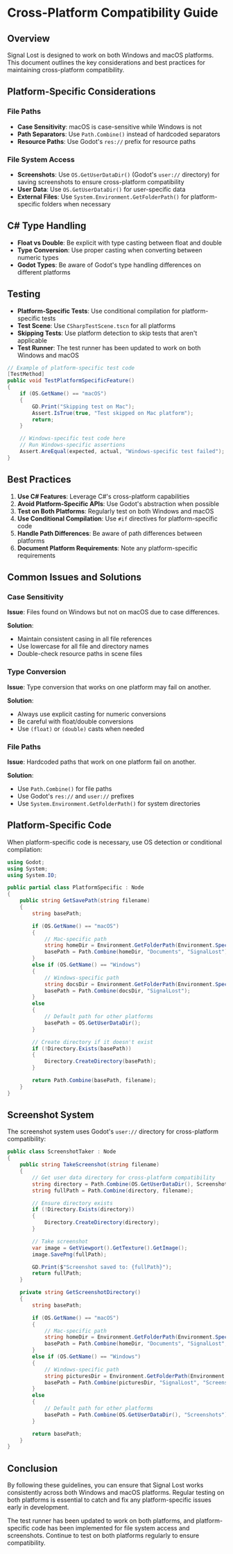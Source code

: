 # Cross-Platform Compatibility Guide

## Overview

Signal Lost is designed to work on both Windows and macOS platforms. This document outlines the key considerations and best practices for maintaining cross-platform compatibility.

## Platform-Specific Considerations

### File Paths

- **Case Sensitivity**: macOS is case-sensitive while Windows is not
- **Path Separators**: Use `Path.Combine()` instead of hardcoded separators
- **Resource Paths**: Use Godot's `res://` prefix for resource paths

### File System Access

- **Screenshots**: Use `OS.GetUserDataDir()` (Godot's `user://` directory) for saving screenshots to ensure cross-platform compatibility
- **User Data**: Use `OS.GetUserDataDir()` for user-specific data
- **External Files**: Use `System.Environment.GetFolderPath()` for platform-specific folders when necessary

## C# Type Handling

- **Float vs Double**: Be explicit with type casting between float and double
- **Type Conversion**: Use proper casting when converting between numeric types
- **Godot Types**: Be aware of Godot's type handling differences on different platforms

## Testing

- **Platform-Specific Tests**: Use conditional compilation for platform-specific tests
- **Test Scene**: Use `CSharpTestScene.tscn` for all platforms
- **Skipping Tests**: Use platform detection to skip tests that aren't applicable
- **Test Runner**: The test runner has been updated to work on both Windows and macOS

```csharp
// Example of platform-specific test code
[TestMethod]
public void TestPlatformSpecificFeature()
{
    if (OS.GetName() == "macOS")
    {
        GD.Print("Skipping test on Mac");
        Assert.IsTrue(true, "Test skipped on Mac platform");
        return;
    }

    // Windows-specific test code here
    // Run Windows-specific assertions
    Assert.AreEqual(expected, actual, "Windows-specific test failed");
}
```

## Best Practices

1. **Use C# Features**: Leverage C#'s cross-platform capabilities
2. **Avoid Platform-Specific APIs**: Use Godot's abstraction when possible
3. **Test on Both Platforms**: Regularly test on both Windows and macOS
4. **Use Conditional Compilation**: Use `#if` directives for platform-specific code
5. **Handle Path Differences**: Be aware of path differences between platforms
6. **Document Platform Requirements**: Note any platform-specific requirements

## Common Issues and Solutions

### Case Sensitivity

**Issue**: Files found on Windows but not on macOS due to case differences.

**Solution**:

- Maintain consistent casing in all file references
- Use lowercase for all file and directory names
- Double-check resource paths in scene files

### Type Conversion

**Issue**: Type conversion that works on one platform may fail on another.

**Solution**:

- Always use explicit casting for numeric conversions
- Be careful with float/double conversions
- Use `(float)` or `(double)` casts when needed

### File Paths

**Issue**: Hardcoded paths that work on one platform fail on another.

**Solution**:

- Use `Path.Combine()` for file paths
- Use Godot's `res://` and `user://` prefixes
- Use `System.Environment.GetFolderPath()` for system directories

## Platform-Specific Code

When platform-specific code is necessary, use OS detection or conditional compilation:

```csharp
using Godot;
using System;
using System.IO;

public partial class PlatformSpecific : Node
{
    public string GetSavePath(string filename)
    {
        string basePath;

        if (OS.GetName() == "macOS")
        {
            // Mac-specific path
            string homeDir = Environment.GetFolderPath(Environment.SpecialFolder.Personal);
            basePath = Path.Combine(homeDir, "Documents", "SignalLost");
        }
        else if (OS.GetName() == "Windows")
        {
            // Windows-specific path
            string docsDir = Environment.GetFolderPath(Environment.SpecialFolder.MyDocuments);
            basePath = Path.Combine(docsDir, "SignalLost");
        }
        else
        {
            // Default path for other platforms
            basePath = OS.GetUserDataDir();
        }

        // Create directory if it doesn't exist
        if (!Directory.Exists(basePath))
        {
            Directory.CreateDirectory(basePath);
        }

        return Path.Combine(basePath, filename);
    }
}
```

## Screenshot System

The screenshot system uses Godot's `user://` directory for cross-platform compatibility:

```csharp
public class ScreenshotTaker : Node
{
    public string TakeScreenshot(string filename)
    {
        // Get user data directory for cross-platform compatibility
        string directory = Path.Combine(OS.GetUserDataDir(), ScreenshotDirectoryName);
        string fullPath = Path.Combine(directory, filename);

        // Ensure directory exists
        if (!Directory.Exists(directory))
        {
            Directory.CreateDirectory(directory);
        }

        // Take screenshot
        var image = GetViewport().GetTexture().GetImage();
        image.SavePng(fullPath);

        GD.Print($"Screenshot saved to: {fullPath}");
        return fullPath;
    }

    private string GetScreenshotDirectory()
    {
        string basePath;

        if (OS.GetName() == "macOS")
        {
            // Mac-specific path
            string homeDir = Environment.GetFolderPath(Environment.SpecialFolder.Personal);
            basePath = Path.Combine(homeDir, "Documents", "SignalLost", "Screenshots");
        }
        else if (OS.GetName() == "Windows")
        {
            // Windows-specific path
            string picturesDir = Environment.GetFolderPath(Environment.SpecialFolder.MyPictures);
            basePath = Path.Combine(picturesDir, "SignalLost", "Screenshots");
        }
        else
        {
            // Default path for other platforms
            basePath = Path.Combine(OS.GetUserDataDir(), "Screenshots");
        }

        return basePath;
    }
}
```

## Conclusion

By following these guidelines, you can ensure that Signal Lost works consistently across both Windows and macOS platforms. Regular testing on both platforms is essential to catch and fix any platform-specific issues early in development.

The test runner has been updated to work on both platforms, and platform-specific code has been implemented for file system access and screenshots. Continue to test on both platforms regularly to ensure compatibility.
